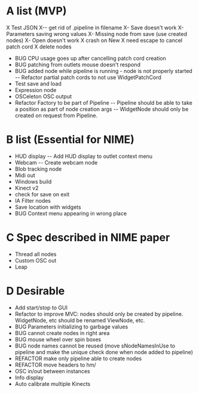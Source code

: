 A list (MVP)
============

X Test JSON
X-- get rid of .pipeline in filename
X- Save doesn't work
X- Parameters saving wrong values
X- Missing node from save (use created nodes)
X- Open doesn't work
X crash on New
X need escape to cancel patch cord
X delete nodes
- BUG CPU usage goes up after cancelling patch cord creation
- BUG patching from outlets mouse doesn't respond
- BUG added node while pipeline is running - node is not properly started
-- Refactor partial patch cords to not use WidgetPatchCord
- Test save and load
- Expression node
- OSCeleton OSC output
- Refactor Factory to be part of Pipeline
-- Pipeline should be able to take a position as part of node creation args
-- WidgetNode should only be created on request from Pipeline.

B list (Essential for NIME)
===========================

- HUD display
-- Add HUD display to outlet context menu
- Webcam
-- Create webcam node
- Blob tracking node
- Midi out
- Windows build
- Kinect v2
- check for save on exit
- IA Filter nodes
- Save location with widgets
- BUG Context menu appearing in wrong place

C Spec described in NIME paper
===========
- Thread all nodes
- Custom OSC out
- Leap

D Desirable
===========
- Add start/stop to GUI
- Refactor to improve MVC: nodes should only be created by pipeline. WidgetNode, etc should be renamed ViewNode, etc.
- BUG Parameters initializing to garbage values
- BUG cannot create nodes in right area
- BUG mouse wheel over spin boxes
- BUG node names cannot be reused (move sNodeNamesInUse to pipeline and make the unique check done when node added to pipeline)
- REFACTOR make only pipeline able to create nodes
- REFACTOR move headers to hm/
- OSC in/out between instances
- Info display
- Auto calibrate multiple Kinects